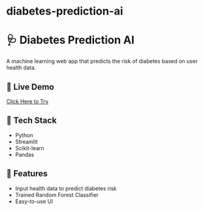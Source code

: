 # diabetes-prediction-ai
# 🩺 Diabetes Prediction AI
A machine learning web app that predicts the risk of diabetes based on user health data.

## 🚀 Live Demo
[Click Here to Try](https://diabetes-prediction-aitool.streamlit.app)

## 🔧 Tech Stack
- Python
- Streamlit
- Scikit-learn
- Pandas

## 📌 Features
- Input health data to predict diabetes risk
- Trained Random Forest Classifier
- Easy-to-use UI


